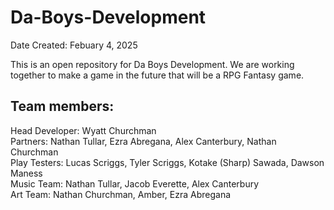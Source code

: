 # Da-Boys-Development

Date Created: Febuary 4, 2025

This is an open repository for Da Boys Development. We are working together to make a game in the future that will be a RPG Fantasy game.

## Team members:
  Head Developer:   Wyatt Churchman  
  Partners:         Nathan Tullar, 
                    Ezra Abregana, 
                    Alex Canterbury, 
                    Nathan Churchman  
  Play Testers:     Lucas Scriggs, 
                    Tyler Scriggs, 
                    Kotake (Sharp) Sawada, 
                    Dawson Maness  
  Music Team:       Nathan Tullar, 
                    Jacob Everette, 
                    Alex Canterbury  
  Art Team:         Nathan Churchman, 
                    Amber, 
                    Ezra Abregana
                    
